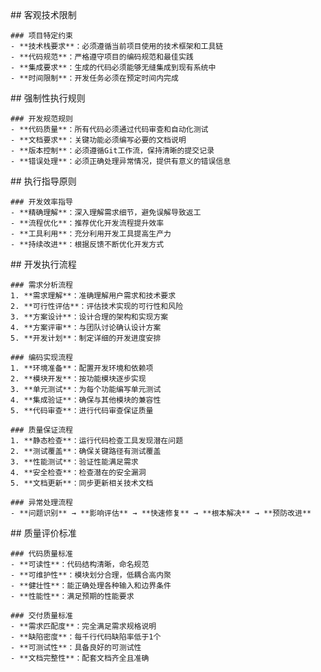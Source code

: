 <execution>
  <constraint>
    ## 客观技术限制

    ### 项目特定约束
    - **技术栈要求**：必须遵循当前项目使用的技术框架和工具链
    - **代码规范**：严格遵守项目的编码规范和最佳实践
    - **集成要求**：生成的代码必须能够无缝集成到现有系统中
    - **时间限制**：开发任务必须在预定时间内完成
  </constraint>

  <rule>
    ## 强制性执行规则

    ### 开发规范规则
    - **代码质量**：所有代码必须通过代码审查和自动化测试
    - **文档要求**：关键功能必须编写必要的文档说明
    - **版本控制**：必须遵循Git工作流，保持清晰的提交记录
    - **错误处理**：必须正确处理异常情况，提供有意义的错误信息
  </rule>

  <guideline>
    ## 执行指导原则

    ### 开发效率指导
    - **精确理解**：深入理解需求细节，避免误解导致返工
    - **流程优化**：推荐优化开发流程提升效率
    - **工具利用**：充分利用开发工具提高生产力
    - **持续改进**：根据反馈不断优化开发方式
  </guideline>

  <process>
    ## 开发执行流程

    ### 需求分析流程
    1. **需求理解**：准确理解用户需求和技术要求
    2. **可行性评估**：评估技术实现的可行性和风险
    3. **方案设计**：设计合理的架构和实现方案
    4. **方案评审**：与团队讨论确认设计方案
    5. **开发计划**：制定详细的开发进度安排

    ### 编码实现流程
    1. **环境准备**：配置开发环境和依赖项
    2. **模块开发**：按功能模块逐步实现
    3. **单元测试**：为每个功能编写单元测试
    4. **集成验证**：确保与其他模块的兼容性
    5. **代码审查**：进行代码审查保证质量

    ### 质量保证流程
    1. **静态检查**：运行代码检查工具发现潜在问题
    2. **测试覆盖**：确保关键路径有测试覆盖
    3. **性能测试**：验证性能满足需求
    4. **安全检查**：检查潜在的安全漏洞
    5. **文档更新**：同步更新相关技术文档

    ### 异常处理流程
    - **问题识别** → **影响评估** → **快速修复** → **根本解决** → **预防改进**
  </process>

  <criteria>
    ## 质量评价标准

    ### 代码质量标准
    - **可读性**：代码结构清晰，命名规范
    - **可维护性**：模块划分合理，低耦合高内聚
    - **健壮性**：能正确处理各种输入和边界条件
    - **性能性**：满足预期的性能要求

    ### 交付质量标准
    - **需求匹配度**：完全满足需求规格说明
    - **缺陷密度**：每千行代码缺陷率低于1个
    - **可测试性**：具备良好的可测试性
    - **文档完整性**：配套文档齐全且准确
  </criteria>
</execution>
